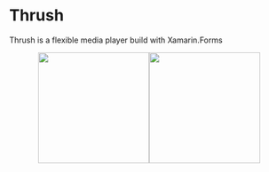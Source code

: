 # Thrush
Thrush is a flexible media player build with Xamarin.Forms

<center>
<img src="https://github.com/仓库名/项目名/blob/master/m/20200424225428179.jpg" width="200" /><img src="https://github.com/仓库名/项目名/blob/master/m/20200424225428179.jpg" width="200"/>
</center>

